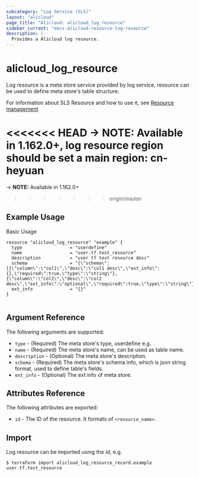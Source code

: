 ```yaml
---
subcategory: "Log Service (SLS)"
layout: "alicloud"
page_title: "Alicloud: alicloud_log_resource"
sidebar_current: "docs-alicloud-resource-log-resource"
description: |-
  Provides a Alicloud log resource.
---
```


# alicloud\_log\_resource

Log resource is a meta store service provided by log service, resource can be used to define meta store's table structure. 

For information about SLS Resource and how to use it, see [Resource management](https://www.alibabacloud.com/help/en/doc-detail/207732.html)

<<<<<<< HEAD
-> **NOTE:** Available in 1.162.0+, log resource region should be set a main region: cn-heyuan
=======
-> **NOTE:** Available in 1.162.0+
>>>>>>> origin/master

## Example Usage

Basic Usage

```
resource "alicloud_log_resource" "example" {
  type                  = "userdefine"
  name                  = "user.tf.test_resource"
  description           = "user tf test resource desc"
  schema                = "{\"schema\":[{\"column\":\"col1\",\"desc\":\"col1 desc\",\"ext_info\":{},\"required\":true,\"type\":\"string\"},{\"column\":\"col2\",\"desc\":\"col2 desc\",\"ext_info\":\"optional\",\"required\":true,\"type\":\"string\"}]}"
  ext_info              = "{}"
}


```
## Argument Reference

The following arguments are supported:

* `type` - (Required) The meta store's type, userdefine e.g.
* `name` - (Required) The meta store's name, can be used as table name.
* `description` - (Optional) The meta store's description.
* `schema` - (Required) The meta store's schema info, which is json string format, used to define table's fields.
* `ext_info` - (Optional) The ext info of meta store.

## Attributes Reference

The following attributes are exported:

* `id` - The ID of the resource. It formats of `<resource_name>`.

## Import

Log resource can be imported using the id, e.g.

```
$ terraform import alicloud_log_resource_record.example user.tf.test_resource
```

